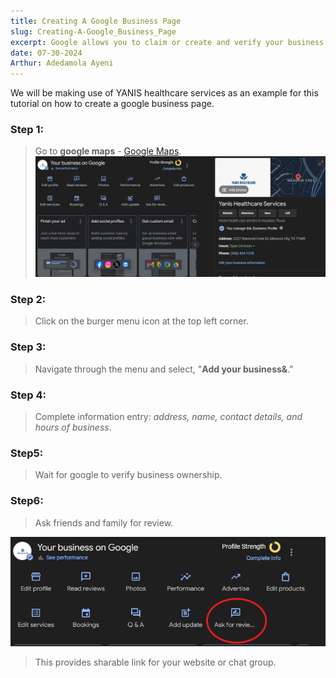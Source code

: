 ```yaml
---
title: Creating A Google Business Page
slug: Creating-A-Google_Business_Page
excerpt: Google allows you to claim or create and verify your business page.
date: 07-30-2024
Arthur: Adedamola Ayeni
---
```

We will be making use of YANIS healthcare services as an example for this tutorial on how to create a google business page.
### Step 1: 
>Go to **google maps** - [Google Maps](https://www.google.com/maps). 
![Google Business View](../../public/images/yanis_google_biz.png)
### Step 2: 
> Click on the burger menu icon at the top left corner.

### Step 3:
> Navigate through the menu and select, "**Add your business&**."

### Step 4:
> Complete information entry: *address, name, contact details, and hours of business*.

### Step5:
>Wait for google to verify business ownership.

### Step6:
>Ask friends and family for review.

![Google Business review](../../public/images/yanis_google_biz_Review.png)

>This provides sharable link for your website or chat group.
